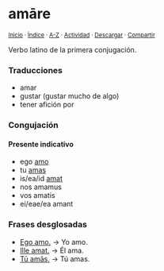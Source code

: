 # amāre
<sup>[Inicio](../../../../index.md) · [Índice](../,,/,,/,,/indices/latin-espanol.md) · [A-Z](../../../../indices/alfabetico.md) · [Actividad](../../../../indices/actividad.md) · <a href="../../../../contenido/a/m/a/amare.html" download="jucardus-amare.html">Descargar</a> · [Compartir](https://x.com/intent/tweet?text=El%20verbo%20latino%20%C2%ABam%C4%81re%C2%BB%2C%20con%20conjugaci%C3%B3n%2C%20traducciones%20y%20frases%20de%20ejemplo.%0A%E2%86%92%20https%3A%2F%2Fjucardus.github.io%2Fcontenido%2Fa%2Fm%2Fa%2Famare.html%0A%0A%23ltn_espnl_jucardus%20%23grmtc_ltn_jucardus%0A%40jucardus)</sup>

Verbo latino de la primera conjugación.

### Traducciones

* amar
* gustar (gustar mucho de algo)
* tener afición por

### Congujación

#### Presente indicativo

* ego [amo](../../../../contenido/a/m/o/amo.md)
* tu [amas](../../../../contenido/a/m/a/amas.md)
* is/ea/id [amat](../../../../contenido/a/m/a/amat.md)
* nos amamus
* vos amatis
* ei/eae/ea amant

### Frases desglosadas

* [Ego amo.](../../../../contenido/e/g/o/ego-amo.md) → Yo amo.
* [Ille amat.](../../../../contenido/i/l/l/ille-amat.md) → Él ama.
* [Tū amās.](../../../../contenido/t/u/a/tu-amas.md) → Tú amas.
